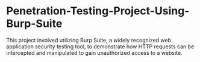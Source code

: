 # Penetration-Testing-Project-Using-Burp-Suite
This project involved utilizing Burp Suite, a widely recognized web application security testing tool, to demonstrate how HTTP requests can be intercepted and manipulated to gain unauthorized access to a website. 
